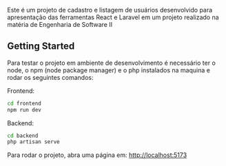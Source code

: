 Este é um projeto de cadastro e listagem de usuários desenvolvido para apresentação das ferramentas React e Laravel em um projeto realizado na matéria de Engenharia de Software II

## Getting Started

Para testar o projeto em ambiente de desenvolvimento é necessário ter o node, o npm (node package manager) e o php instalados na maquina e rodar os seguintes comandos:

Frontend: 
```bash
cd frontend
npm run dev
```

Backend: 
```bash
cd backend
php artisan serve
```

Para rodar o projeto, abra uma página em: [http://localhost:5173](http://localhost:5173)
